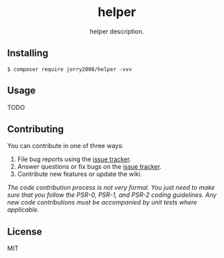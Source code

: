 <h1 align="center"> helper </h1>

<p align="center"> helper description.</p>


## Installing

```shell
$ composer require jorry2008/helper -vvv
```

## Usage

TODO

## Contributing

You can contribute in one of three ways:

1. File bug reports using the [issue tracker](https://github.com/jorry2008/helper/issues).
2. Answer questions or fix bugs on the [issue tracker](https://github.com/jorry2008/helper/issues).
3. Contribute new features or update the wiki.

_The code contribution process is not very formal. You just need to make sure that you follow the PSR-0, PSR-1, and PSR-2 coding guidelines. Any new code contributions must be accompanied by unit tests where applicable._

## License

MIT